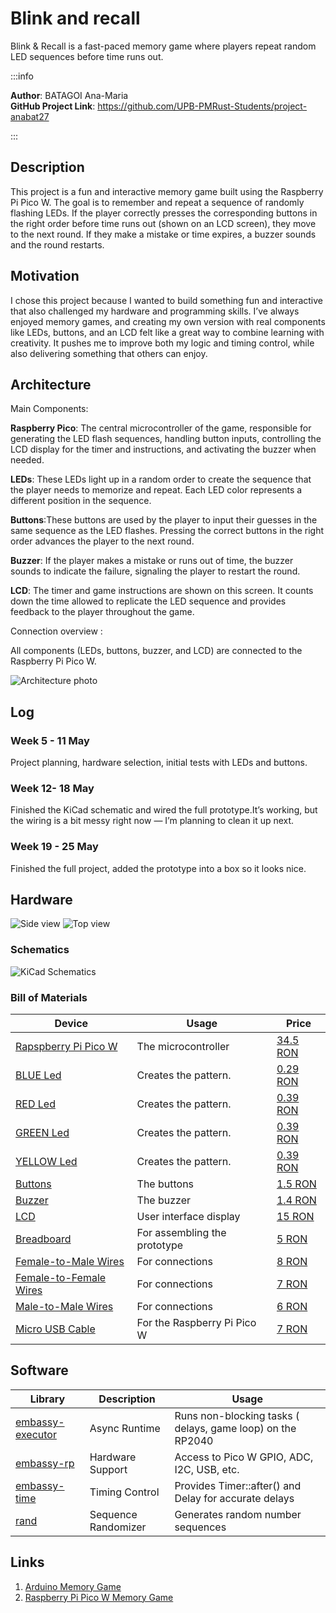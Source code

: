 # Blink and recall

Blink & Recall is a fast-paced memory game where players repeat random LED sequences before time runs out.

:::info 

**Author**: BATAGOI Ana-Maria \
**GitHub Project Link**: https://github.com/UPB-PMRust-Students/project-anabat27

:::

## Description

This project is a fun and interactive memory game built using the Raspberry Pi Pico W. The goal is to remember and repeat a sequence of randomly flashing LEDs. If the player correctly presses the corresponding buttons in the right order before time runs out (shown on an LCD screen), they move to the next round. If they make a mistake or time expires, a buzzer sounds and the round restarts.

## Motivation

I chose this project because I wanted to build something fun and interactive that also challenged my hardware and programming skills. I’ve always enjoyed memory games, and creating my own version with real components like LEDs, buttons, and an LCD felt like a great way to combine learning with creativity. It pushes me to improve both my logic and timing control, while also delivering something that others can enjoy.

## Architecture 

Main Components:

**Raspberry Pico**: The central microcontroller of the game, responsible for generating the LED flash sequences, handling button inputs, controlling the LCD display for the timer and instructions, and activating the buzzer when needed.
    
**LEDs**: These LEDs light up in a random order to create the sequence that the player needs to memorize and repeat. Each LED color represents a different position in the sequence.
    
**Buttons**:These buttons are used by the player to input their guesses in the same sequence as the LED flashes. Pressing the correct buttons in the right order advances the player to the next round.
    
**Buzzer**:  If the player makes a mistake or runs out of time, the buzzer sounds to indicate the failure, signaling the player to restart the round.

**LCD**: The timer and game instructions are shown on this screen. It counts down the time allowed to replicate the LED sequence and provides feedback to the player throughout the game.

Connection overview : 

All components (LEDs, buttons, buzzer, and LCD) are connected to the Raspberry Pi Pico W.

   ![Architecture photo](./Architecture.svg)



## Log

<!-- write every week your progress here -->

### Week 5 - 11 May
Project planning, hardware selection, initial tests with LEDs and buttons.

### Week 12- 18 May
Finished the KiCad schematic and wired the full prototype.It’s working, but the wiring is a bit messy right now — I’m planning to clean it up next.

### Week 19 - 25 May
Finished the full project, added the prototype into a box so it looks nice.

## Hardware
 ![Side view](./poza_parte.webp)
 ![Top view](./poza_sus.webp)
 
### Schematics

 ![KiCad Schematics](./kicad.svg)

### Bill of Materials

<!-- Fill out this table with all the hardware components that you might need.

The format is 
```
| [Device](link://to/device) | This is used ... | [price](link://to/store) |

```

-->

| Device | Usage | Price |
|--------|--------|-------|
| [Rapspberry Pi Pico W](https://www.raspberrypi.com/documentation/microcontrollers/pico-series.html) | The microcontroller | [34.5 RON](https://www.optimusdigital.ro/ro/placi-raspberry-pi/12394-raspberry-pi-pico-w.html?search_query=raspberry+pi+pico+w&results=26) |
| [BLUE Led](https://descargas.cetronic.es/WW05A3SBQ4-N.pdf) | Creates the pattern. | [0.29 RON](https://www.optimusdigital.ro/ro/optoelectronice-led-uri/12237-led-albastru-de-5-mm.html?search_query=LED+albastru&results=64) |
| [RED Led](https://www.farnell.com/datasheets/1498852.pdf) | Creates the pattern.  | [0.39 RON](https://www.optimusdigital.ro/ro/optoelectronice-led-uri/29-led-set-3-culori-x-10-pcs-fiecare.html?search_query=LED+albastru&results=64) |
| [GREEN Led](https://www.farnell.com/datasheets/2724776.pdf) | Creates the pattern.  | [0.39 RON](https://www.optimusdigital.ro/ro/optoelectronice-led-uri/38-led-verde.html?search_query=LED+albastru&results=64) |
| [YELLOW Led](https://www.farnell.com/datasheets/1660999.pdf) | Creates the pattern.  | [0.39 RON](https://www.optimusdigital.ro/ro/optoelectronice-led-uri/37-led-galben.html?search_query=LED+albastru&results=64) |
| [Buttons](https://www.electronicwings.com/components/pushbutton-switch-6-pin/1/datasheet) | The buttons | [1.5 RON](https://www.optimusdigital.ro/ro/butoane-i-comutatoare/1119-buton-6x6x6.html?search_query=BUTOANE&results=190) |
| [Buzzer](https://www.farnell.com/datasheets/2171929.pdf) | The buzzer | [1.4 RON](https://www.optimusdigital.ro/ro/audio-buzzere/633-buzzer-activ-de-5-v.html?search_query=BUzzer&results=61) |
| [LCD](https://www.farnell.com/datasheets/58820.pdf) |User interface display | [15 RON](https://www.optimusdigital.ro/ro/optoelectronice-lcd-uri/62-lcd-1602-cu-interfata-i2c-si-backlight-galben-verde.html?search_query=lcd&results=218) |
| [Breadboard](https://components101.com/sites/default/files/component_datasheet/Breadboard%20Datasheet.pdf) | For assembling the prototype | [5 RON](https://www.optimusdigital.ro/ro/prototipare-breadboard-uri/44-breadboard-400-points.html?search_query=BREADBORD&results=4) |
| [Female-to-Male Wires](https://www.tubesandmore.com/sites/default/files/associated_files/s-w604_spec.pdf) | For connections | [8 RON](https://www.optimusdigital.ro/ro/toate-produsele/877-set-fire-mama-tata-40p-15-cm.html?search_query=FIRE&results=429) |
| [Female-to-Female Wires](https://www.tubesandmore.com/sites/default/files/associated_files/s-w604_spec.pdf) | For connections | [7 RON](https://www.optimusdigital.ro/ro/fire-fire-mufate/881-set-fire-mama-mama-40p-15-cm.html?search_query=FIRE&results=429) |
| [Male-to-Male Wires](https://www.tubesandmore.com/sites/default/files/associated_files/s-w604_spec.pdf) | For connections | [6 RON](https://www.optimusdigital.ro/ro/fire-fire-mufate/886-set-fire-tata-tata-40p-15-cm.html?search_query=FIRE&results=429) |
| [Micro USB Cable](https://www.farnell.com/datasheets/2562324.pdf) | For the Raspberry Pi Pico W | [7 RON](https://www.optimusdigital.ro/ro/cabluri-cabluri-usb/497-cablu-micro-usb-1-m-negru.html?srsltid=AfmBOoozeNJX8JF0fHE585r9BX80C-0BVO7Po9wrUMpeRC0OaZvJtul4) |

## Software

| Library | Description | Usage |
|---------|-------------|-------|
|[embassy-executor](https://github.com/embassy-rs/embassy)|Async Runtime|Runs non-blocking tasks ( delays, game loop) on the RP2040|
|[embassy-rp](https://github.com/embassy-rs/embassy)|Hardware Support |Access to Pico W GPIO, ADC, I2C, USB, etc.|
|[embassy-time](https://github.com/embassy-rs/embassy)|Timing Control |Provides Timer::after() and Delay for accurate delays|
|[rand](https://github.com/rust-random/rand)|Sequence Randomizer |Generates random number sequences|

## Links

<!-- Add a few links that inspired you and that you think you will use for your project -->

1. [Arduino Memory Game](https://www.youtube.com/watch?v=FZLmSVf_AiY&ab_channel=RGInnovations)
2. [Raspberry Pi Pico W Memory Game](https://www.youtube.com/watch?v=e_GmsmDD8bI&ab_channel=LoriPfahler)
